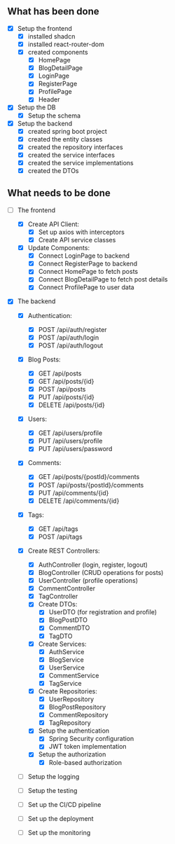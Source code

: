 ## What has been done

- [x] Setup the frontend
  - [x] installed shadcn
  - [x] installed react-router-dom
  - [x] created components
    - [x] HomePage
    - [x] BlogDetailPage
    - [x] LoginPage
    - [x] RegisterPage
    - [x] ProfilePage
    - [x] Header
- [x] Setup the DB
  - [x] Setup the schema
- [x] Setup the backend
  - [x] created spring boot project
  - [x] created the entity classes
  - [x] created the repository interfaces
  - [x] created the service interfaces
  - [x] created the service implementations
  - [x] created the DTOs

## What needs to be done

- [ ] The frontend

  - [x] Create API Client:
    - [x] Set up axios with interceptors
    - [x] Create API service classes
  - [x] Update Components:
    - [x] Connect LoginPage to backend
    - [x] Connect RegisterPage to backend
    - [x] Connect HomePage to fetch posts
    - [x] Connect BlogDetailPage to fetch post details
    - [x] Connect ProfilePage to user data

- [x] The backend

  - [x] Authentication:

    - [x] POST /api/auth/register
    - [x] POST /api/auth/login
    - [x] POST /api/auth/logout

  - [x] Blog Posts:

    - [x] GET /api/posts
    - [x] GET /api/posts/{id}
    - [x] POST /api/posts
    - [x] PUT /api/posts/{id}
    - [x] DELETE /api/posts/{id}

  - [x] Users:

    - [x] GET /api/users/profile
    - [x] PUT /api/users/profile
    - [x] PUT /api/users/password

  - [x] Comments:

    - [x] GET /api/posts/{postId}/comments
    - [x] POST /api/posts/{postId}/comments
    - [x] PUT /api/comments/{id}
    - [x] DELETE /api/comments/{id}

  - [x] Tags:

    - [x] GET /api/tags
    - [x] POST /api/tags

  - [x] Create REST Controllers:
    - [x] AuthController (login, register, logout)
    - [x] BlogController (CRUD operations for posts)
    - [x] UserController (profile operations)
    - [x] CommentController
    - [x] TagController
    - [x] Create DTOs:
      - [x] UserDTO (for registration and profile)
      - [x] BlogPostDTO
      - [x] CommentDTO
      - [x] TagDTO
    - [x] Create Services:
      - [x] AuthService
      - [x] BlogService
      - [x] UserService
      - [x] CommentService
      - [x] TagService
    - [x] Create Repositories:
      - [x] UserRepository
      - [x] BlogPostRepository
      - [x] CommentRepository
      - [x] TagRepository
    - [x] Setup the authentication
      - [x] Spring Security configuration
      - [x] JWT token implementation
    - [x] Setup the authorization
      - [x] Role-based authorization
  - [ ] Setup the logging
  - [ ] Setup the testing
  - [ ] Set up the CI/CD pipeline
  - [ ] Set up the deployment
  - [ ] Set up the monitoring
